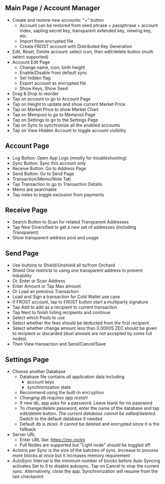 ## Main Page / Account Manager
- Create and restore new accounts: "+" button
    - Account can be restored from seed phrase + passphrase + account index,
    sapling secret key, transparent extended key, viewing key, etc.
    - Import from encrypted file
    - Create FROST account with Distributed Key Generation
- Edit, Reset, Delete account: select icon, then edit/delete button
    (multi select supported)
- Account Edit Page
    - Change name, icon, birth height
    - Enable/Disable from default sync
    - Set hidden flag
    - Export account as encrypted file
    - Show Keys, Show Seed
- Drag & Drop to reorder
- Tap on account to go to Account Page
- Tap on Height to update and show current Market Price
- Tap on Market Price to show Market Chart
- Tap on Mempool to go to Mempool Page
- Tap on Settings to go to the Settings Page
- Tap on Sync to synchronize all the *enabled* accounts
- Tap on View Hidden Account to toggle account visibility

## Account Page
- Log Button: Open App Logs (mostly for troubleshooting)
- Sync Button: Sync this account only
- Receive Button: Go to Address Page
- Send Button: Go to Send Page
- Transaction/Memo/Note Tab
- Tap Transaction to go to Transaction Details
- Memo are searchable
- Tap notes to toggle exclusion from payments

## Receive Page
- Search Button to Scan for related Transparent Addresses
- Tap New Diversified to get a new set of addresses (including Transparent)
- Show transparent address pool and usage

## Send Page
- Use buttons to Shield/Unshield all to/from Orchard
- Shield One restricts to using *one* transparent address to prevent
linkability
- Or, Enter or Scan Address
- Enter Amount or Tap Max amount
- Or Load an previous Transaction
- Load and Sign a transaction for Cold Wallet use case
- If FROST account, tap to FROST button start a multiparty signature
- Tap Add to add as a recipient to current transaction
- Tap Next to finish listing recipients and continue
- Select which Pools to use
- Select whether the fees should be deducted from the first recipient
- Select whether change amount less than 0.00005 ZEC should be given to recipient or discarded
    (dust amount are not accepted by some full nodes)
- Then View transaction and Send/Cancel/Save

## Settings Page
- Choose another Database
    - Database file contains *all* application data including
        - account keys
        - synchronization state
    - Recommend using the built-in encryption
    - *Changing db requires app restart*
    - If new db, app asks for a password. Leave blank for no password
    - To change/delete password, enter the name of the database and tap
        edit/delete button. *The current database cannot be edited/deleted*.
        Switch to the default database if needed
    - Default db is zkool. It cannot be deleted and encrypted since it is the fallback
- Server URL
    - Enter URL like: https://zec.rocks
    - Full Nodes are supported but "Light node" should be toggled off
- Actions per Sync is the size of the batches of sync. Increase to process
more blocks at once but it increases memory requirement
- AutoSync Interval is the minimum number of blocks before Auto Syncing activates
Set to 0 to disable autosync. Tap on Cancel to stop the current sync.
Alternatively, close the app. Synchronization will resume from the last checkpoint

